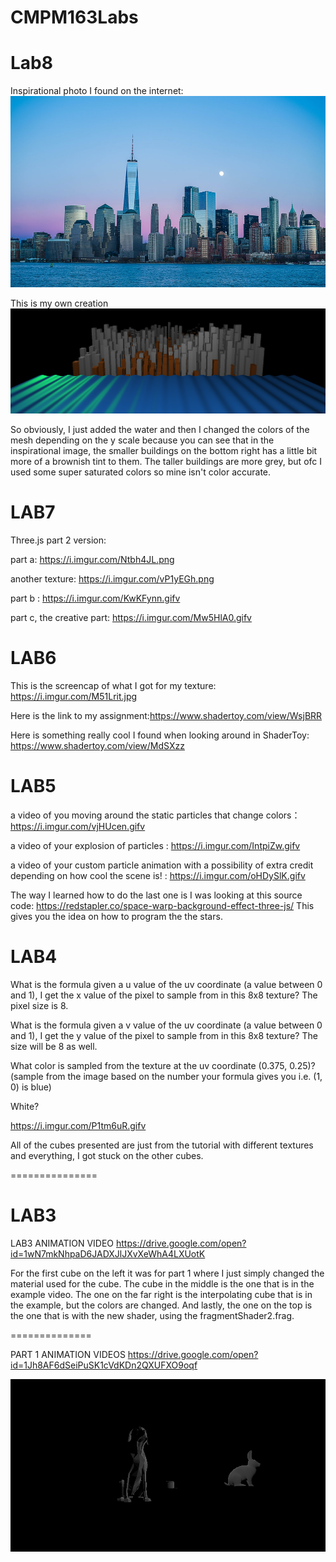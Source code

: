 # CMPM163Labs

Lab8
==============
Inspirational photo I found on the internet:
![](images/PHOTO.png)



This is my own creation
![](images/CITY.png)


So obviously, I just added the water and then I changed the colors of the mesh depending on the y scale because you can see that in the inspirational image, the smaller buildings on the bottom right has a little bit more of a brownish tint to them.
The taller buildings are more grey, but ofc I used some super saturated colors so mine isn't color accurate.

LAB7
==============

Three.js part 2 version:

part a: https://i.imgur.com/Ntbh4JL.png

another texture: https://i.imgur.com/vP1yEGh.png

part b : https://i.imgur.com/KwKFynn.gifv

part c, the creative part: https://i.imgur.com/Mw5HlA0.gifv

LAB6
==============

This is the screencap of what I got for my texture: https://i.imgur.com/M51Lrit.jpg

Here is the link to my assignment:https://www.shadertoy.com/view/WsjBRR


Here is something really cool I found when looking around in ShaderToy: https://www.shadertoy.com/view/MdSXzz


LAB5
==============

a video of you moving around the static particles that change colors： https://i.imgur.com/vjHUcen.gifv


a video of your explosion of particles : https://i.imgur.com/IntpiZw.gifv

a video of your custom particle animation with a possibility of extra credit depending on how cool the scene is! : https://i.imgur.com/oHDySlK.gifv


The way I learned how to do the last one is I was looking at this source code: https://redstapler.co/space-warp-background-effect-three-js/  This gives you the idea on how to program the the stars.


LAB4
==============


What is the formula given a u value of the uv coordinate (a value between 0 and 1), I get the x value of the pixel to sample from in this 8x8 texture? 
The pixel size is 8.


What is the formula given a v value of the uv coordinate (a value between 0 and 1), I get the y value of the pixel to sample from in this 8x8 texture?
The size will be 8 as well.


What color is sampled from the texture at the uv coordinate (0.375, 0.25)? (sample from the image based on the number your formula gives you i.e. (1, 0) is blue)

White?



https://i.imgur.com/P1tm6uR.gifv


All of the cubes presented are just from the tutorial with different textures and everything, I got stuck on the other cubes.

===============

LAB3
==============
LAB3 ANIMATION VIDEO https://drive.google.com/open?id=1wN7mkNhpaD6JADXJlJXvXeWhA4LXUotK

For the first cube on the left it was for part 1 where I just simply changed the material used for the cube. The cube in the middle is the one that is in the example video. The one on the far right is the interpolating cube that is in the example, but the colors are changed. And lastly, the one on the top is the one that is with the new shader, using the fragmentShader2.frag.

==============


PART 1 ANIMATION VIDEOS https://drive.google.com/open?id=1Jh8AF6dSeiPuSK1cVdKDn2QXUFXO9oqf

![](images/screencap.png)






